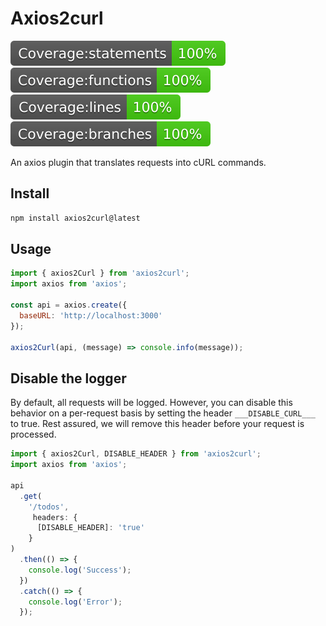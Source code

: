 # Axios2curl

![](./docs/badge-statements.svg) ![](./docs/badge-functions.svg) ![](./docs/badge-lines.svg) ![](./docs/badge-branches.svg)

An axios plugin that translates requests into cURL commands.

## Install

```bash
npm install axios2curl@latest
```

## Usage

```javascript
import { axios2Curl } from 'axios2curl';
import axios from 'axios';

const api = axios.create({
  baseURL: 'http://localhost:3000'
});

axios2Curl(api, (message) => console.info(message));
```

## Disable the logger

By default, all requests will be logged. However, you can disable this behavior on a per-request basis by setting the header `___DISABLE_CURL___` to true. Rest assured, we will remove this header before your request is processed.

```javascript
import { axios2Curl, DISABLE_HEADER } from 'axios2curl';
import axios from 'axios';

api
  .get(
    '/todos',
     headers: {
      [DISABLE_HEADER]: 'true'
    }
)
  .then(() => {
    console.log('Success');
  })
  .catch(() => {
    console.log('Error');
  });
```
